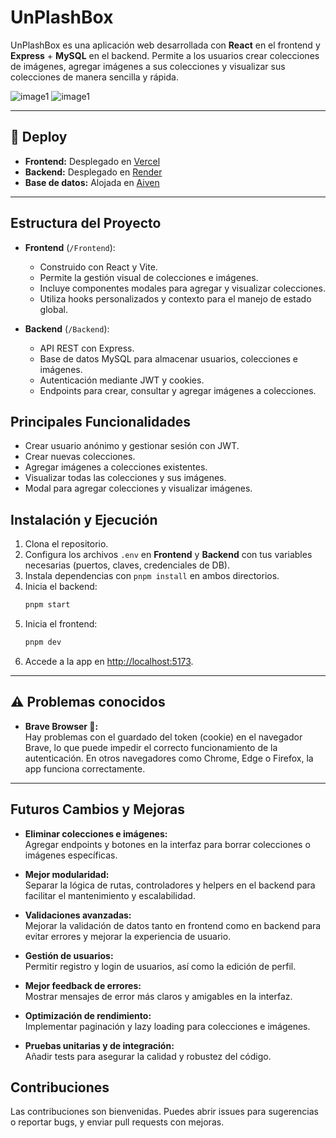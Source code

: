 # UnPlashBox

UnPlashBox es una aplicación web desarrollada con **React** en el frontend y **Express** + **MySQL** en el backend. Permite a los usuarios crear colecciones de imágenes, agregar imágenes a sus colecciones y visualizar sus colecciones de manera sencilla y rápida.

![image1](https://csyxkpbavpcrhwqhcpyy.supabase.co/storage/v1/object/public/challenges/59/Search%20-%20Default%20Page/desktop)
![image1](https://csyxkpbavpcrhwqhcpyy.supabase.co/storage/v1/object/public/challenges/59/Add%20new%20collection/desktop)

---

## 🚀 Deploy

- **Frontend:** Desplegado en [Vercel](https://vercel.com/)
- **Backend:** Desplegado en [Render](https://render.com/)
- **Base de datos:** Alojada en [Aiven](https://aiven.io/)

---

## Estructura del Proyecto

- **Frontend** (`/Frontend`):  
  - Construido con React y Vite.
  - Permite la gestión visual de colecciones e imágenes.
  - Incluye componentes modales para agregar y visualizar colecciones.
  - Utiliza hooks personalizados y contexto para el manejo de estado global.

- **Backend** (`/Backend`):  
  - API REST con Express.
  - Base de datos MySQL para almacenar usuarios, colecciones e imágenes.
  - Autenticación mediante JWT y cookies.
  - Endpoints para crear, consultar y agregar imágenes a colecciones.

## Principales Funcionalidades

- Crear usuario anónimo y gestionar sesión con JWT.
- Crear nuevas colecciones.
- Agregar imágenes a colecciones existentes.
- Visualizar todas las colecciones y sus imágenes.
- Modal para agregar colecciones y visualizar imágenes.

## Instalación y Ejecución

1. Clona el repositorio.
2. Configura los archivos `.env` en **Frontend** y **Backend** con tus variables necesarias (puertos, claves, credenciales de DB).
3. Instala dependencias con `pnpm install` en ambos directorios.
4. Inicia el backend:  
   ```bash
   pnpm start
   ```
5. Inicia el frontend:  
   ```bash
   pnpm dev
   ```
6. Accede a la app en [http://localhost:5173](http://localhost:5173).

---

## ⚠️ Problemas conocidos

- **Brave Browser 🦁:**  
  Hay problemas con el guardado del token (cookie) en el navegador Brave, lo que puede impedir el correcto funcionamiento de la autenticación. En otros navegadores como Chrome, Edge o Firefox, la app funciona correctamente.

---

## Futuros Cambios y Mejoras

- **Eliminar colecciones e imágenes:**  
  Agregar endpoints y botones en la interfaz para borrar colecciones o imágenes específicas.

- **Mejor modularidad:**  
  Separar la lógica de rutas, controladores y helpers en el backend para facilitar el mantenimiento y escalabilidad.

- **Validaciones avanzadas:**  
  Mejorar la validación de datos tanto en frontend como en backend para evitar errores y mejorar la experiencia de usuario.

- **Gestión de usuarios:**  
  Permitir registro y login de usuarios, así como la edición de perfil.

- **Mejor feedback de errores:**  
  Mostrar mensajes de error más claros y amigables en la interfaz.

- **Optimización de rendimiento:**  
  Implementar paginación y lazy loading para colecciones e imágenes.

- **Pruebas unitarias y de integración:**  
  Añadir tests para asegurar la calidad y robustez del código.

## Contribuciones

Las contribuciones son bienvenidas. Puedes abrir issues para sugerencias o reportar bugs, y enviar pull requests con mejoras.
